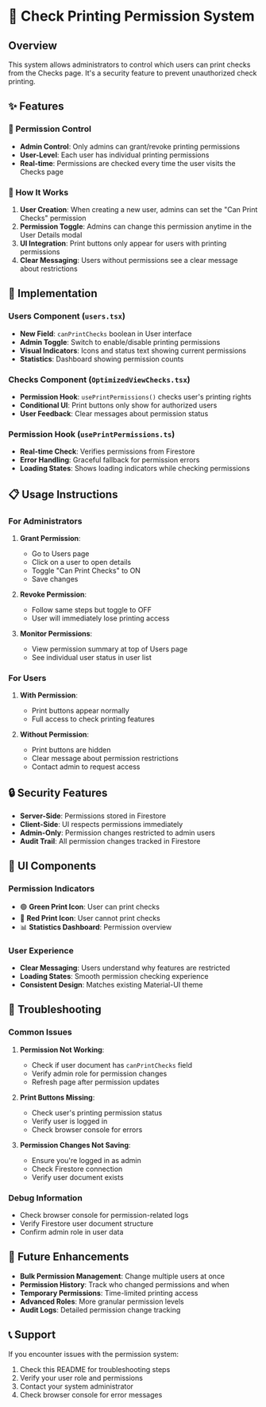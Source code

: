 # 🔐 Check Printing Permission System

## Overview
This system allows administrators to control which users can print checks from the Checks page. It's a security feature to prevent unauthorized check printing.

## ✨ Features

### 🔑 Permission Control
- **Admin Control**: Only admins can grant/revoke printing permissions
- **User-Level**: Each user has individual printing permissions
- **Real-time**: Permissions are checked every time the user visits the Checks page

### 🎯 How It Works

1. **User Creation**: When creating a new user, admins can set the "Can Print Checks" permission
2. **Permission Toggle**: Admins can change this permission anytime in the User Details modal
3. **UI Integration**: Print buttons only appear for users with printing permissions
4. **Clear Messaging**: Users without permissions see a clear message about restrictions

## 🚀 Implementation

### Users Component (`users.tsx`)
- **New Field**: `canPrintChecks` boolean in User interface
- **Admin Toggle**: Switch to enable/disable printing permissions
- **Visual Indicators**: Icons and status text showing current permissions
- **Statistics**: Dashboard showing permission counts

### Checks Component (`OptimizedViewChecks.tsx`)
- **Permission Hook**: `usePrintPermissions()` checks user's printing rights
- **Conditional UI**: Print buttons only show for authorized users
- **User Feedback**: Clear messages about permission status

### Permission Hook (`usePrintPermissions.ts`)
- **Real-time Check**: Verifies permissions from Firestore
- **Error Handling**: Graceful fallback for permission errors
- **Loading States**: Shows loading indicators while checking permissions

## 📋 Usage Instructions

### For Administrators

1. **Grant Permission**:
   - Go to Users page
   - Click on a user to open details
   - Toggle "Can Print Checks" to ON
   - Save changes

2. **Revoke Permission**:
   - Follow same steps but toggle to OFF
   - User will immediately lose printing access

3. **Monitor Permissions**:
   - View permission summary at top of Users page
   - See individual user status in user list

### For Users

1. **With Permission**:
   - Print buttons appear normally
   - Full access to check printing features

2. **Without Permission**:
   - Print buttons are hidden
   - Clear message about permission restrictions
   - Contact admin to request access

## 🔒 Security Features

- **Server-Side**: Permissions stored in Firestore
- **Client-Side**: UI respects permissions immediately
- **Admin-Only**: Permission changes restricted to admin users
- **Audit Trail**: All permission changes tracked in Firestore

## 🎨 UI Components

### Permission Indicators
- 🟢 **Green Print Icon**: User can print checks
- 🔴 **Red Print Icon**: User cannot print checks
- 📊 **Statistics Dashboard**: Permission overview

### User Experience
- **Clear Messaging**: Users understand why features are restricted
- **Loading States**: Smooth permission checking experience
- **Consistent Design**: Matches existing Material-UI theme

## 🚨 Troubleshooting

### Common Issues

1. **Permission Not Working**:
   - Check if user document has `canPrintChecks` field
   - Verify admin role for permission changes
   - Refresh page after permission updates

2. **Print Buttons Missing**:
   - Check user's printing permission status
   - Verify user is logged in
   - Check browser console for errors

3. **Permission Changes Not Saving**:
   - Ensure you're logged in as admin
   - Check Firestore connection
   - Verify user document exists

### Debug Information
- Check browser console for permission-related logs
- Verify Firestore user document structure
- Confirm admin role in user data

## 🔄 Future Enhancements

- **Bulk Permission Management**: Change multiple users at once
- **Permission History**: Track who changed permissions and when
- **Temporary Permissions**: Time-limited printing access
- **Advanced Roles**: More granular permission levels
- **Audit Logs**: Detailed permission change tracking

## 📞 Support

If you encounter issues with the permission system:
1. Check this README for troubleshooting steps
2. Verify your user role and permissions
3. Contact your system administrator
4. Check browser console for error messages 